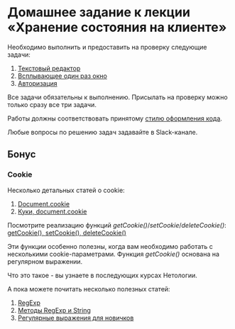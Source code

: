 # Домашнее задание к лекции «Хранение состояния на клиенте»

Необходимо выполнить и предоставить на проверку следующие задачи:

1. [Текстовый редактор](./text-editor)
2. [Всплывающее один раз окно](./popup)
3. [Авторизация](./auth)

Все задачи обязательны к выполнению. Присылать на проверку можно только сразу все три задачи.

Работы должны соответствовать принятому [стилю оформления кода](https://github.com/netology-code/codestyle).

Любые вопросы по решению задач задавайте в Slack-канале.

## Бонус

### Cookie

Несколько детальных статей о cookie:

1. [Document.cookie](https://developer.mozilla.org/en-US/docs/Web/API/Document/cookie)
2. [Куки, document.cookie](https://learn.javascript.ru/cookie)

Посмотрите реализацию функций *getCookie()*/*setCookie*/*deleteCookie()*:
[getCookie(), setCookie(), deleteCookie()](https://gist.github.com/akaramires/7577298)

Эти функции особенно полезны, когда вам необходимо работать с несколькими
cookie-параметрами. Функция *getCookie()* основана на регулярном выражении.

Что это такое - вы узнаете в последующих курсах Нетологии.

А пока можете почитать несколько полезных статей:

1. [RegExp](https://developer.mozilla.org/ru/docs/Web/JavaScript/Reference/Global_Objects/RegExp)
2. [Методы RegExp и String](https://learn.javascript.ru/regexp-methods)
3. [Регулярные выражения для новичков](https://tproger.ru/articles/regexp-for-beginners/)
